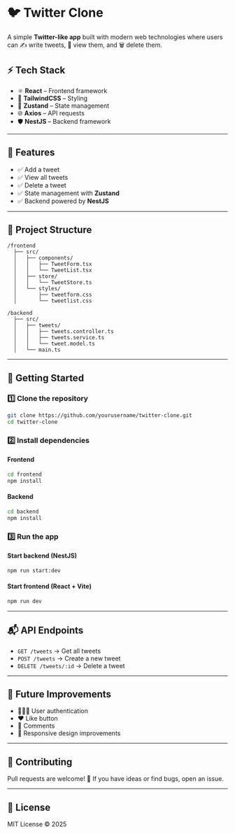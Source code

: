 # 🐦 Twitter Clone

A simple **Twitter-like app** built with modern web technologies where users can ✍️ write tweets, 📜 view them, and 🗑️ delete them.

## ⚡ Tech Stack

* ⚛️ **React** – Frontend framework
* 🎨 **TailwindCSS** – Styling
* 🐻 **Zustand** – State management
* 🌐 **Axios** – API requests
* 🛡️ **NestJS** – Backend framework

---

## 📸 Features

* ✅ Add a tweet
* ✅ View all tweets
* ✅ Delete a tweet
* ✅ State management with **Zustand**
* ✅ Backend powered by **NestJS**

---

## 📂 Project Structure

```
/frontend
  ├── src/
  │   ├── components/
  │   │   ├── TweetForm.tsx
  │   │   └── TweetList.tsx
  │   ├── store/
  │   │   └── TweetStore.ts
  │   └── styles/
  │       ├── tweetform.css
  │       └── tweetlist.css

/backend
  ├── src/
  │   ├── tweets/
  │   │   ├── tweets.controller.ts
  │   │   ├── tweets.service.ts
  │   │   └── tweet.model.ts
  │   └── main.ts
```

---

## 🚀 Getting Started

### 1️⃣ Clone the repository

```bash
git clone https://github.com/yourusername/twitter-clone.git
cd twitter-clone
```

### 2️⃣ Install dependencies

#### Frontend

```bash
cd frontend
npm install
```

#### Backend

```bash
cd backend
npm install
```

### 3️⃣ Run the app

#### Start backend (NestJS)

```bash
npm run start:dev
```

#### Start frontend (React + Vite)

```bash
npm run dev
```

---

## 📬 API Endpoints

* `GET /tweets` → Get all tweets
* `POST /tweets` → Create a new tweet
* `DELETE /tweets/:id` → Delete a tweet

---

## 🎯 Future Improvements

* 🧑‍🤝‍🧑 User authentication
* ❤️ Like button
* 💬 Comments
* 📱 Responsive design improvements

---

## 🤝 Contributing

Pull requests are welcome! 🚀 If you have ideas or find bugs, open an issue.

---

## 📝 License

MIT License © 2025
